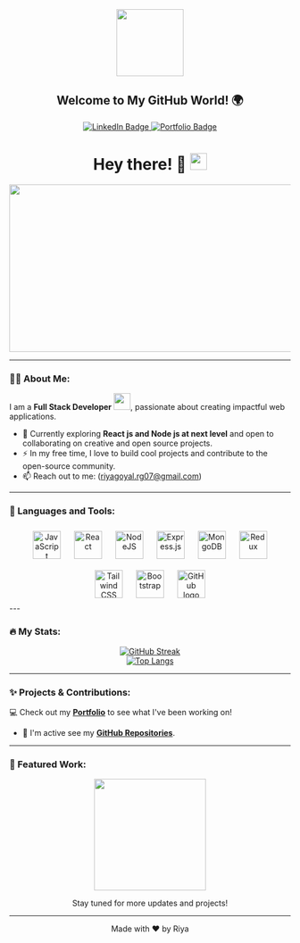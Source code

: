 <!-- 👋 Hi, I’m Riya
- 👀 I’m interested in full stack development and contribute in open source project
- 🌱 I’m currently learning Node Js and React Js at next level
- 💞️ I’m looking to collaborate on open source projects and at production level projects
- 📫 How to reach me riyagoyal.rg07@gmail.com
- 😄 Pronouns: She/her
--->

<!---
Riya-0704/Riya-0704 is a ✨ special ✨ repository because its `README.md` (this file) appears on your GitHub profile.
You can click the Preview link to take a look at your changes.
--->


<div id="header" align="center">
  <img src="https://media.giphy.com/media/M9gbBd9nbDrOTu1Mqx/giphy.gif" width="120"/>
  <h2>Welcome to My GitHub World! 🌍</h2>
</div>

<div id="badges" align="center">
  <a href="https://www.linkedin.com/in/riya0704" target="_blank">
    <img src="https://img.shields.io/badge/LinkedIn-blue?style=for-the-badge&logo=linkedin&logoColor=white" alt="LinkedIn Badge"/>
  </a>
  <a href="https://portfolio-smoky-seven-46.vercel.app/" target="_blank">
    <img src="https://img.shields.io/badge/Portfolio-orange?style=for-the-badge&logo=firefox&logoColor=white" alt="Portfolio Badge"/>
  </a>
</div>

<h1 align="center">
  Hey there! 👋
  <img src="https://media.giphy.com/media/hvRJCLFzcasrR4ia7z/giphy.gif" width="30px"/>
</h1>
<div align="center">
  <img src="https://media.giphy.com/media/dWesBcTLavkZuG35MI/giphy.gif" width="600" height="300"/>
</div>


---

### 👨‍💻 About Me:

I am a **Full Stack Developer** <img src="https://media.giphy.com/media/WUlplcMpOCEmTGBtBW/giphy.gif" width="30">, passionate about creating impactful web applications.

- 🌱 Currently exploring **React js and Node js at next level** and open to collaborating on creative and open source projects.
- ⚡ In my free time, I love to build cool projects and contribute to the open-source community.
- 📫 Reach out to me: (riyagoyal.rg07@gmail.com)

---

### 🔧 Languages and Tools:

<div align="center">
  <img src="https://cdn.jsdelivr.net/npm/devicon@latest/icons/javascript/javascript-original.svg" title="JavaScript" alt="JavaScript" width="50" height="50" style="margin: 10px;"/>
  <img src="https://cdn.jsdelivr.net/npm/devicon@latest/icons/react/react-original-wordmark.svg" title="React" alt="React" width="50" height="50" style="margin: 10px;"/>
  <img src="https://cdn.jsdelivr.net/npm/devicon@latest/icons/nodejs/nodejs-original-wordmark.svg" title="NodeJS" alt="NodeJS" width="50" height="50" style="margin: 10px;"/>
  <img src="https://img.shields.io/badge/Express.js-404D59?style=for-the-badge" title="Express.js" alt="Express.js" width="50" height="50" style="margin: 10px;"/>
  <img src="https://cdn.jsdelivr.net/npm/devicon@latest/icons/mongodb/mongodb-original-wordmark.svg" title="MongoDB" alt="MongoDB" width="50" height="50" style="margin: 10px;"/>
 <!-- <img src="https://img.shields.io/badge/Socket.io-black?style=for-the-badge" title="Socket.io" alt="Socket.io" width="50" height="50" style="margin: 10px;"/>
  <img src="https://img.shields.io/badge/OpenAI-412991?style=for-the-badge" title="OpenAI API" alt="OpenAI API" width="50" height="50" style="margin: 10px;"/>-->
  <img src="https://cdn.jsdelivr.net/npm/devicon@latest/icons/redux/redux-original.svg" title="Redux" alt="Redux" width="50" height="50" style="margin: 10px;"/>
  <!--<img src="https://img.shields.io/badge/Zustand-blue?style=for-the-badge" title="Zustand" alt="Zustand" width="50" height="50" style="margin: 10px;"/>
  <img src="https://img.shields.io/badge/DaisyUI-EA4C89?style=for-the-badge" title="DaisyUI" alt="DaisyUI" width="50" height="50" style="margin: 10px;"/> -->
  <img src="https://cdn.jsdelivr.net/npm/devicon@latest/icons/tailwindcss/tailwindcss-plain.svg" title="Tailwind CSS" alt="Tailwind CSS" width="50" height="50" style="margin: 10px;"/>
  <img src="https://cdn.jsdelivr.net/npm/devicon@latest/icons/bootstrap/bootstrap-plain.svg" title="Bootstrap" alt="Bootstrap" width="50" height="50" style="margin: 10px;"/>
 <!-- <img src="https://img.shields.io/badge/Razorpay-0033A0?style=for-the-badge" title="Razorpay" alt="Razorpay" width="50" height="50" style="margin: 10px;"/>
  <img src="https://img.shields.io/badge/Stripe-008CDD?style=for-the-badge" title="Stripe" alt="Stripe" width="50" height="50" style="margin: 10px;"/>
  <img src="https://cdn.jsdelivr.net/npm/devicon@latest/icons/firebase/firebase-plain-wordmark.svg" title="Firebase" alt="Firebase" width="50" height="50" style="margin: 10px;"/>
  <img src="https://img.shields.io/badge/WebRTC-333333?style=for-the-badge" title="WebRTC" alt="WebRTC" width="50" height="50" style="margin: 10px;"/> -->
  <img src="https://github.githubassets.com/images/modules/logos_page/GitHub-Mark.png" alt="GitHub logo" width="50" height="50" style="margin: 10px;"/>
</div>
---

### 🔥 My Stats:

<div align="center">
  <a href="https://git.io/streak-stats">
    <img src="http://github-readme-streak-stats.herokuapp.com?user=Riya-0704&theme=dark&background=000000" alt="GitHub Streak"/>
  </a>
</div>

<div align="center">
  <a href="https://github.com/Riya-0704/github-readme-stats">
    <img src="https://github-readme-stats.vercel.app/api/top-langs/?username=Riya-0704&layout=compact&theme=vision-friendly-dark" alt="Top Langs"/>
  </a>
</div>

---

### ✨ Projects & Contributions:

💻 Check out my [**Portfolio**](https://portfolio-smoky-seven-46.vercel.app/) to see what I've been working on!
- 🚀 I'm active see my [**GitHub Repositories**](https://github.com/Riya-0704?tab=repositories).

---

### 🌟 Featured Work:


<div align="center">
  <img src="https://media.giphy.com/media/l3vR85PnGsBwu1PFK/giphy.gif" width="200"/>
  <p>Stay tuned for more updates and projects!</p>
</div>

---

<div align="center">
  <p>Made with ❤️ by Riya</p>
</div>
